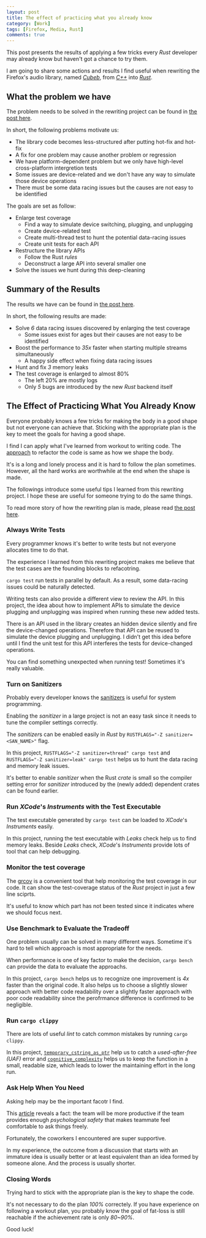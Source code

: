 ```yaml
---
layout: post
title: The effect of practicing what you already know
category: [Work]
tags: [Firefox, Media, Rust]
comments: true
---
```


This post presents the results of applying a few tricks every *Rust* developer may already know
but haven't got a chance to try them.

<!--read more-->

I am going to share some actions and results I find useful when
rewriting the Firefox's audio library, named [*Cubeb*][cubeb],
from [*C++*][cubeb-audiounit] into [*Rust*][cubeb-coreaudio-rs].

## What the problem we have

The problem needs to be solved in the rewriting project can be found in [the post here][plan].

In short, the following problems motivate us:

- The library code becomes less-structured after putting hot-fix and hot-fix
- A fix for one problem may cause another problem or regression
- We have platform-dependent problem but we only have high-level cross-platform intergretion tests
- Some issues are device-related and we don't have any way to simulate those device operations
- There must be some data racing issues but the causes are not easy to be identified

The goals are set as follow:

- Enlarge test coverage
  - Find a way to simulate device switching, plugging, and unplugging
  - Create device-related test
  - Create multi-thread test to hunt the potential data-racing issues
  - Create unit tests for each API
- Restructure the library APIs
  - Follow the Rust *rules*
  - Deconstruct a large API into several smaller one
- Solve the issues we hunt during this deep-cleaning

## Summary of the Results

The results we have can be found in [the post here][summary].

In short, the following results are made:

- Solve *6* data racing issues discovered by enlarging the test coverage
  - Some issues exist for ages but their causes are not easy to be identified
- Boost the performance to *35x* faster when starting multiple streams simultaneously
  - A happy side effect when fixing data racing issues
- Hunt and fix *3* memory leaks
- The test coverage is enlarged to almost 80%
  - The left 20% are mostly logs
  - Only *5* bugs are introduced by the new *Rust* backend itself

## The Effect of Practicing What You Already Know

Everyone probably knows a few tricks for making the body in a good shape
but not everyone can achieve that.
Sticking with the appropriate plan is the key to meet the goals for having a good shape.

I find I can apply what I've learned from workout to writing code.
The [approach][plan] to refactor the code is same as how we shape the body.

It's is a long and lonely process and it is hard to follow the plan sometimes.
However, all the hard works are worthwhile at the end when the shape is made.

The followings introduce some useful tips I learned from this rewriting project.
I hope these are useful for someone trying to do the same things.

To read more story of how the rewriting plan is made,
please read [the post here][plan].

### Always Write Tests

Every programmer knows it's better to write tests
but not everyone allocates time to do that.

The experience I learned from this rewriting project makes me
believe that the test cases are the founding blocks to refacotring.

`cargo test` run tests in parallel by default.
As a result, some data-racing issues could be naturally detected.

Writing tests can also provide a different view to review the API.
In this project, the idea about how to implement APIs to simulate the device plugging and unplugging
was inspired when running these new added tests.

There is an API used in the library creates an hidden device silently
and fire the device-changed operations.
Therefore that API can be reused to simulate the device plugging and unplugging.
I didn't get this idea before
until I find the unit test for this API interferes the tests for device-changed operations.

You can find something unexpected when running test!
Sometimes it's really valuable.

### Turn on Sanitizers

Probably every developer knows the [sanitizers][sanitizers] is useful for system programming.

Enabling the *sanitizer* in a large project is not an easy task
since it needs to tune the compiler settings correctly.

The *sanitizer*s can be enabled easily in *Rust* by `RUSTFLAGS="-Z sanitizer=<SAN_NAME>"` flag.

In this project,
`RUSTFLAGS="-Z sanitizer=thread" cargo test` and `RUSTFLAGS="-Z sanitizer=leak" cargo test`
helps us to hunt the data racing and memory leak issues.

It's better to enable *sanitizer* when the Rust *crate* is small
so the compiler setting error for *sanitizer*
introduced by the (newly added) dependent crates can be found earlier.

### Run *XCode*'s *Instruments* with the Test Executable

The test executable generated by `cargo test` can be loaded to *XCode*'s *Instruments* easily.

In this project, running the test executable with *Leaks* check help us to find memory leaks.
Beside *Leaks* check, *XCode*'s *Instruments* provide lots of tool that can help debugging.

### Monitor the test coverage

The [grcov][grcov] is a convenient tool that help monitoring the test coverage in our code.
It can show the test-coverage status of the *Rust* project in just a few line sciprts.

It's useful to know which part has not been tested
since it indicates where we should focus next.

### Use Benchmark to Evaluate the Tradeoff

One problem usually can be solved in many different ways.
Sometime it's hard to tell which approach is most appropriate for the needs.

When performance is one of key factor to make the decision,
`cargo bench` can provide the data to evaluate the approachs.

In this project, `cargo bench` helps us to recognize
one improvement is *4x* faster than the original code.
It also helps us to choose a slightly slower approach with better code readability
over a slightly faster approach with poor code readability
since the perofrmance difference is confirmed to be negligible.

### Run `cargo clippy`

There are lots of useful *lint* to catch common mistakes
by running `cargo clippy`.

In this project,
[`temporary_cstring_as_ptr`][tmp_cstring_as_ptr]
help us to catch a *used-after-free (UAF)* error
and [`cognitive_complexity`][cogn-cxty] helps us
to keep the function in a small, readable size,
which leads to lower the maintaining effort in the long run.

### Ask Help When You Need

Asking help may be the important facotr I find.

This [article][perfect-team] reveals a fact:
the team will be more productive if the team provides enough *psychological safety*
that makes teammate feel comfortable to ask things freely.

Fortunately, the coworkers I encountered are super supportive.

In my experience, the outcome from a discussion
that starts with an immature idea
is usually better or at least equivalent
than an idea formed by someone alone.
And the process is usually shorter.

### Closing Words

Trying hard to stick with the appropriate plan is the key to shape the code.

It's not necessary to do the plan *100%* correctely.
If you have experience on following a workout plan,
you probably know the goal of fat-loss is still reachable
if the achievement rate is only *80~90%*.

Good luck!

[plan]: shape-your-code-as-how-you-shape-your-body
[summary]: summary-of-cubeb-oxidation-on-mac-os

[cubeb]: https://github.com/kinetiknz/cubeb
[cubeb-audiounit]: https://github.com/kinetiknz/cubeb/blob/master/src/cubeb_audiounit.cpp
[cubeb-coreaudio-rs]: https://github.com/ChunMinChang/cubeb-coreaudio-rs

[sanitizers]: https://github.com/google/sanitizers

[grcov]: https://github.com/mozilla/grcov

[perfect-team]: https://www.nytimes.com/2016/02/28/magazine/what-google-learned-from-its-quest-to-build-the-perfect-team.html

[tmp_cstring_as_ptr]: https://rust-lang.github.io/rust-clippy/master/#temporary_cstring_as_ptr
[cogn-cxty]: https://rust-lang.github.io/rust-clippy/master/#cognitive_complexity